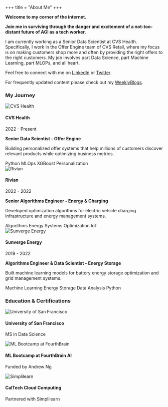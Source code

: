 +++
title = "About Me"
+++

**Welcome to my corner of the internet.** 

**Join me in surviving through the danger and excitement of a not-too-distant future of AGI as a tech worker.**

I am currently working as a Senior Data Scientist at CVS Health. Specifically, I work in the Offer Engine team of CVS Retail, where my focus is on making customers shop more and often by providing the right offers to the right customers. My job involves part Data Science, part Machine Learning, part MLOPs, and all heart.


Feel free to connect with me on <a href="https://www.linkedin.com/in/unmesh-mali/" role="button">LinkedIn</a> or <a href="https://x.com/unmesh_11" role="button">Twitter</a>

For frequently updated content please check out my <a href="/posts/weekly/" role="button">WeeklyBlogs</a>. 


### My Journey

<div class="timeline">
  <div class="timeline-item">
    <div class="timeline-marker current"></div>
    <div class="timeline-content">
      <div class="company-header">
        <img src="/images/cvs-logo.png" alt="CVS Health" class="company-logo">
        <h4>CVS Health</h4>
        <span class="timeline-date">2022 - Present</span>
      </div>
      <p class="role"><strong>Senior Data Scientist - Offer Engine</strong></p>
      <p>Building personalized offer systems that help millions of customers discover relevant products while optimizing business metrics.</p>
      <div class="skills-tags">
        <span class="skill-tag">Python</span>
        <span class="skill-tag">MLOps</span>
        <span class="skill-tag">XGBoost</span>
        <span class="skill-tag">Personalization</span>
      </div>
    </div>
  </div>

  <div class="timeline-item">
    <div class="timeline-marker"></div>
    <div class="timeline-content">
      <div class="company-header">
        <img src="/images/rivian-logo.png" alt="Rivian" class="company-logo">
        <h4>Rivian</h4>
        <span class="timeline-date">2022 - 2022</span>
      </div>
      <p class="role"><strong>Senior Algorithms Engineer - Energy & Charging</strong></p>
      <p>Developed optimization algorithms for electric vehicle charging infrastructure and energy management systems.</p>
      <div class="skills-tags">
        <span class="skill-tag">Algorithms</span>
        <span class="skill-tag">Energy Systems</span>
        <span class="skill-tag">Optimization</span>
        <span class="skill-tag">IoT</span>
      </div>
    </div>
  </div>

  <div class="timeline-item">
    <div class="timeline-marker"></div>
    <div class="timeline-content">
      <div class="company-header">
        <img src="/images/sunverge-logo.png" alt="Sunverge Energy" class="company-logo">
        <h4>Sunverge Energy</h4>
        <span class="timeline-date">2019 - 2022</span>
      </div>
      <p class="role"><strong>Algorithms Engineer & Data Scientist - Energy Storage</strong></p>
      <p>Built machine learning models for battery energy storage optimization and grid management systems.</p>
      <div class="skills-tags">
        <span class="skill-tag">Machine Learning</span>
        <span class="skill-tag">Energy Storage</span>
        <span class="skill-tag">Data Analysis</span>
        <span class="skill-tag">Python</span>
      </div>
    </div>
  </div>
</div>

### Education & Certifications

<div class="education-grid">
  <div class="education-item">
    <img src="/images/usf-logo.png" alt="University of San Francisco" class="education-logo">
    <div class="education-content">
      <h4>University of San Francisco</h4>
      <p>MS in Data Science</p>
    </div>
  </div>
  
  <div class="education-item">
    <img src="/images/ml-bootcamp-logo.png" alt="ML Bootcamp at FourthBrain" class="education-logo">
    <div class="education-content">
      <h4>ML Bootcamp at FourthBrain AI</h4>
      <p>Funded by Andrew Ng</p>
    </div>
  </div>

  <div class="education-item">
    <img src="/images/simplilearn-logo.png" alt="Simplilearn" class="education-logo">
    <div class="education-content">
      <h4>CalTech Cloud Computing</h4>
      <p>Partnered with Simplilearn</p>
    </div>
  </div>
</div>
